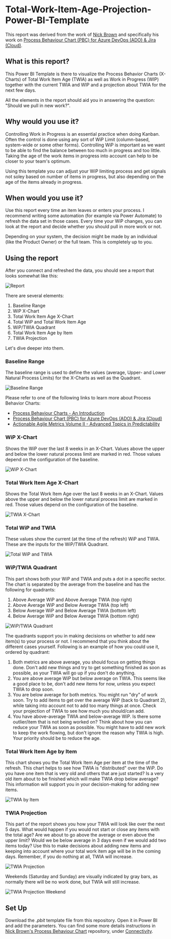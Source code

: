 # Total-Work-Item-Age-Projection-Power-BI-Template
This report was derived from the work of [Nick Brown](https://github.com/nbrown02/) and specifically his work on [Process Behaviour Chart (PBC) for Azure DevOps (ADO) & Jira (Cloud)](https://github.com/nbrown02/Process-Behaviour-Chart).

## What is this report?
This Power BI Template is there to visualize the Process Behavior Charts (X-Charts) of Total Work Item Age (TWIA) as well as Work in Progress (WIP) together with the current TWIA and WIP and a projection about TWIA for the next few days.

All the elements in the report should aid you in answering the question: "Should we pull in new work?".

## Why would you use it?
Controlling Work in Progress is an essential practice when doing Kanban. Often the control is done using any sort of WiP Limit (column-based, system-wide or some other forms). Controlling WiP is important as we want to be able to find the balance between too much in progress and too little. Taking the age of the work items in progress into account can help to be closer to your team's optimum.

Using this template you can adjust your WiP limiting process and get signals not soley based on number of items in progress, but also depending on the age of the items already in progress.

## When would you use it?
Use this report every time an item leaves or enters your process. I recommend writing some automation (for example via Power Automate) to refresh the data set in those cases. Every time your WiP changes, you can look at the report and decide whether you should pull in more work or not.

Depending on your system, the decision might be made by an individual (like the Product Owner) or the full team. This is completely up to you.

## Using the report
After you connect and refreshed the data, you should see a report that looks somewhat like this:

![Report](https://github.com/huserben/Total-Work-Item-Age-Projection-Power-BI-Template/assets/5486874/cc982cf9-de17-4cac-afe7-7db2ad850b9d)

There are several elements:
1. Baseline Range
2. WiP X-Chart
3. Total Work Item Age X-Chart
4. Total WiP and Total Work Item Age
5. WiP/TWIA Quadrant
6. Total Work Item Age by Item
7. TWIA Projection

Let's dive deeper into them.

### Baseline Range
The baseline range is used to define the values (average, Upper- and Lower Natural Process Limits) for the X-Charts as well as the Quadrant.  

![Baseline Range](https://github.com/huserben/Total-Work-Item-Age-Projection-Power-BI-Template/assets/5486874/65d413e7-b637-4e5c-a5b0-f953b5c1a94f)

Please refer to one of the following links to learn more about Process Behavior Charts:
- [Process Behaviour Charts - An Introduction](https://demingalliance.org/resources/articles/process-behaviour-charts-an-introduction)
- [Process Behaviour Chart (PBC) for Azure DevOps (ADO) & Jira (Cloud)](https://github.com/nbrown02/Process-Behaviour-Chart)
- [Actionable Agile Metrics Volume II - Advanced Topics in Predictability](https://leanpub.com/actionableagilemetricsii)

### WiP X-Chart
Shows the WiP over the last 8 weeks in an X-Chart. Values above the upper and below the lower natural process limit are marked in red. Those values depend on the configuration of the baseline.

![WiP X-Chart](https://github.com/huserben/Total-Work-Item-Age-Projection-Power-BI-Template/assets/5486874/023f3f5a-f559-4ed9-91c2-720ca6bab7e4)

### Total Work Item Age X-Chart
Shows the Total Work Item Age over the last 8 weeks in an X-Chart. Values above the upper and below the lower natural process limit are marked in red. Those values depend on the configuration of the baseline.

![TWIA X-Chart](https://github.com/huserben/Total-Work-Item-Age-Projection-Power-BI-Template/assets/5486874/1ec07043-d019-400c-b502-a348f878fb30)

### Total WiP and TWIA
These values show the current (at the time of the refresh) WiP and TWIA. These are the inputs for the WiP/TWIA Quadrant.

![Total WiP and TWIA](https://github.com/huserben/Total-Work-Item-Age-Projection-Power-BI-Template/assets/5486874/9eefbd37-71ef-4de8-82f3-661af1706693)

### WiP/TWIA Quadrant
This part shows both your WiP and TWIA and puts a dot in a specific sector. The chart is separated by the average from the baseline and has the following for quadrants:
1. Above Average WiP and Above Average TWIA (top right)
2. Above Average WiP and Below Average TWIA (top left)
3. Below Average WiP and Below Average TWIA (bottom left)
4. Below Average WiP and Below Average TWIA (bottom right)

![WiP/TWIA Quadrant](https://github.com/huserben/Total-Work-Item-Age-Projection-Power-BI-Template/assets/5486874/9b9de538-5b84-4602-a83f-2f89d5b2717e)

The quadrants support you in making decisions on whether to add new item(s) to your process or not. I recommend that you think about the different cases yourself. Following is an example of how you could use it, ordered by quadrant:

1. Both metrics are above average, you should focus on getting things done. Don't add new things and try to get something finished as soon as possible, as your TWIA will go up if you don't do anything.
2. You are above average WiP but below average on TWIA. This seems like a good place to be, don't add new items for now, unless you expect TWIA to drop soon.
3. You are below average for both metrics. You might run "dry" of work soon. Try to add items to get over the average WiP (back to Quadrant 2), while taking into account not to add too many things at once. Check your projection of TWIA to see how much you should/can add.
4. You have above-average TWIA and below-average WiP. Is there some outlier/item that is not being worked on? Think about how you can reduce your TWIA as soon as possible. You might have to add new work to keep the work flowing, but don't ignore the reason why TWIA is high. Your priority should be to reduce the age.

### Total Work Item Age by Item
This chart shows you the Total Work Item Age per item at the time of the refresh. This chart helps to see how TWIA is "distributed" over the WiP. Do you have one item that is very old and others that are just started? Is a very old item about to be finished which will make TWIA drop below average? This information will support you in your decision-making for adding new items.

![TWIA by Item](https://github.com/huserben/Total-Work-Item-Age-Projection-Power-BI-Template/assets/5486874/494c8bb9-cad8-412c-af24-64303d204455)

### TWIA Projection
This part of the report shows you how your TWIA will look like over the next 5 days. What would happen if you would not start or close any items with the total age? Are we about to go above the average or even above the upper limit? Would we be below average in 3 days even if we would add two items today? Use this to make decisions about adding new items and keeping into account where your total work item age will be in the coming days. Remember, if you do nothing at all, TWIA will increase. 

![TWIA Projection](https://github.com/huserben/Total-Work-Item-Age-Projection-Power-BI-Template/assets/5486874/3ccc97b4-5b36-4819-8e0b-08885351938a)

Weekends (Saturday and Sunday) are visually indicated by gray bars, as normally there will be no work done, but TWIA will still increase.  

![TWIA Projection Weekend](https://github.com/huserben/Total-Work-Item-Age-Projection-Power-BI-Template/assets/5486874/85e2067e-3b6f-449b-876c-4e352c787f42)


## Set Up
Download the _.pbit_ template file from this repository. Open it in Power BI and add the parameters.
You can find some more details instructions in [Nick Brown's Process Behaviour Chart](https://github.com/nbrown02/Process-Behaviour-Chart) repository, under [Connectivity](https://github.com/nbrown02/Process-Behaviour-Chart?tab=readme-ov-file#connectivity-azure-devops-version).
